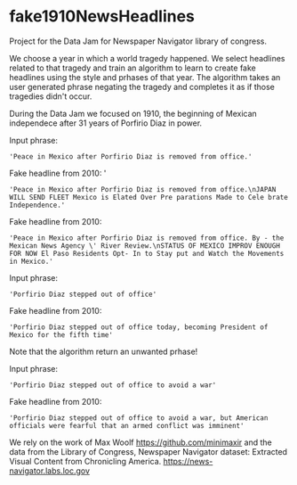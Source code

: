# fake1910NewsHeadlines
 Project for the  Data Jam for Newspaper Navigator library of congress.
 
We choose a year in which a world tragedy happened. We select headlines related to that tragedy and train an algorithm to learn to create fake headlines using the style and prhases of that year. The algorithm takes an user generated phrase negating the tragedy and completes it as if those tragedies didn't occur.

During the Data Jam we focused on 1910, the beginning of Mexican independece after 31 years of Porfirio Diaz in power.


Input phrase:  
    
    'Peace in Mexico after Porfirio Diaz is removed from office.'

Fake headline from 2010: '
    
    'Peace in Mexico after Porfirio Diaz is removed from office.\nJAPAN WILL SEND FLEET Mexico is Elated Over Pre parations Made to Cele brate Independence.'

Fake headline from 2010: 
    
    'Peace in Mexico after Porfirio Diaz is removed from office. By - the Mexican News Agency \' River Review.\nSTATUS OF MEXICO IMPROV ENOUGH FOR NOW El Paso Residents Opt- In to Stay put and Watch the Movements in Mexico.'

Input phrase:
   
    'Porfirio Diaz stepped out of office'

Fake headline from 2010: 
 
    'Porfirio Diaz stepped out of office today, becoming President of Mexico for the fifth time'   
    
Note that the algorithm return an unwanted prhase!

Input phrase:

    'Porfirio Diaz stepped out of office to avoid a war'

Fake headline from 2010:

    'Porfirio Diaz stepped out of office to avoid a war, but American officials were fearful that an armed conflict was imminent'


We rely on the work of Max Woolf https://github.com/minimaxir and the data from the Library of Congress, Newspaper Navigator dataset: Extracted Visual Content from Chronicling America. https://news-navigator.labs.loc.gov
